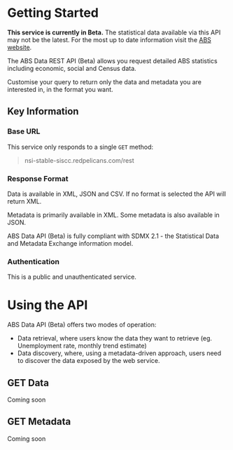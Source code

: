 # Getting Started

**This service is currently in Beta.**
The statistical data available via this API may not be the latest. For the most up to date information visit the [ABS website](https://www.abs.gov.au/).

The ABS Data REST API (Beta) allows you request detailed ABS statistics including economic, social and Census data.

Customise your query to return only the data and metadata you are interested in, in the format you want.



## Key Information

### Base URL

This service only responds to a single `GET` method:

> nsi-stable-siscc.redpelicans.com/rest


### Response Format

Data is available in XML, JSON and CSV.  If no format is selected the API will return XML.

Metadata is primarily available in XML.  Some metadata is also available in JSON.

ABS Data API (Beta) is fully compliant with SDMX 2.1 - the Statistical Data and Metadata Exchange information model. 


### Authentication

This is a public and unauthenticated service.


# Using the API

ABS Data API (Beta) offers two modes of operation:
-	Data retrieval, where users know the data they want to retrieve (eg. Unemployment rate, monthly trend estimate)
-	Data discovery, where, using a metadata-driven approach, users need to discover the data exposed by the web service.

## GET Data

Coming soon

## GET Metadata

Coming soon
